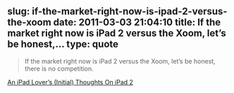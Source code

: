 slug: if-the-market-right-now-is-ipad-2-versus-the-xoom
date: 2011-03-03 21:04:10
title: If the market right now is iPad 2 versus the Xoom, let’s be honest,...
type: quote
---

> If the market right now is iPad 2 versus the Xoom, let’s be honest, there is no competition.

[An iPad Lover’s (Initial) Thoughts On iPad 2](http://techcrunch.com/2011/03/02/ipad-2-preview/)

